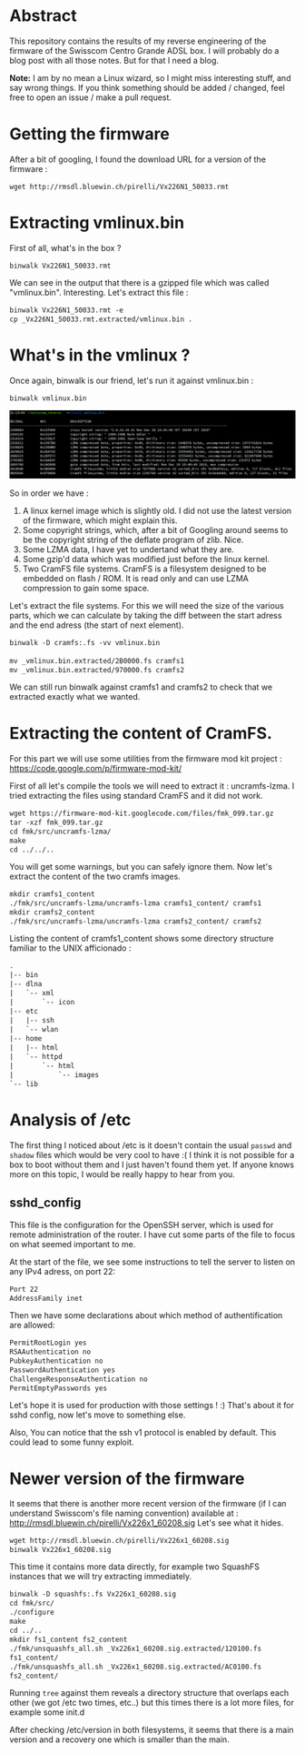 # Abstract
This repository contains the results of my reverse engineering of the firmware
of the Swisscom Centro Grande ADSL box. I will probably do a blog post with all
those notes. But for that I need a blog.

**Note:** I am by no mean a Linux wizard, so I might miss interesting stuff, and
say wrong things. If you think something should be added / changed, feel free to
open an issue / make a pull request.

# Getting the firmware
After a bit of googling, I found the download URL for a version of the firmware :

    wget http://rmsdl.bluewin.ch/pirelli/Vx226N1_50033.rmt
 
# Extracting vmlinux.bin
First of all, what's in the box ?

    binwalk Vx226N1_50033.rmt

We can see in the output that there is a gzipped file which was called
"vmlinux.bin". Interesting. Let's extract this file :

    binwalk Vx226N1_50033.rmt -e
    cp _Vx226N1_50033.rmt.extracted/vmlinux.bin .

# What's in the vmlinux ?
Once again, binwalk is our friend, let's run it against vmlinux.bin :

    binwalk vmlinux.bin

![alt text](https://github.com/antoinealb/swisscom_centro_grande/raw/master/binwalk_vmlinux.png "Binwalk result on vmlinux.bin")

So in order we have :

1. A linux kernel image which is slightly old. I did not use the latest
   version of the firmware, which might explain this.
2. Some copyright strings, which, after a bit of Googling around seems to be
   the copyright string of the deflate program of zlib. Nice. 
3. Some LZMA data, I have yet to undertand what they are.
4. Some gzip'd data which was modified just before the linux kernel.
4. Two CramFS file systems. CramFS is a filesystem designed to be embedded on
   flash / ROM. It is read only and can use LZMA compression to gain some
   space.

Let's extract the file systems. For this we will need the size of the various
parts, which we can calculate by taking the diff between the start adress and
the end adress (the start of next element).

    binwalk -D cramfs:.fs -vv vmlinux.bin

    mv _vmlinux.bin.extracted/2B0000.fs cramfs1
    mv _vmlinux.bin.extracted/970000.fs cramfs2

We can still run binwalk against cramfs1 and cramfs2 to check that we
extracted exactly what we wanted.

# Extracting the content of CramFS.
For this part we will use some utilities from the firmware mod kit project :
https://code.google.com/p/firmware-mod-kit/

First of all let's compile the tools we will need to extract it :
uncramfs-lzma. I tried extracting the files using standard CramFS and it did
not work. 

    wget https://firmware-mod-kit.googlecode.com/files/fmk_099.tar.gz
    tar -xzf fmk_099.tar.gz
    cd fmk/src/uncramfs-lzma/
    make
    cd ../../..

You will get some warnings, but you can safely ignore them. Now let's extract
the content of the two cramfs images.

    mkdir cramfs1_content
    ./fmk/src/uncramfs-lzma/uncramfs-lzma cramfs1_content/ cramfs1
    mkdir cramfs2_content
    ./fmk/src/uncramfs-lzma/uncramfs-lzma cramfs2_content/ cramfs2

Listing the content of cramfs1_content shows some directory structure familiar
to the UNIX afficionado :

```
.
|-- bin
|-- dlna
|   `-- xml
|       `-- icon
|-- etc
|   |-- ssh
|   `-- wlan
|-- home
|   |-- html
|   `-- httpd
|       `-- html
|           `-- images
`-- lib
```
# Analysis of /etc
The first thing I noticed about /etc is it doesn't contain the usual `passwd` and `shadow` files which would be very cool to have :( 
I think it is not possible for a box to boot without them and I just haven't found them yet.
If anyone knows more on this topic, I would be really happy to hear from you.
## sshd_config
This file is the configuration for the OpenSSH server, which is used for remote
administration of the router. I have cut some parts of the file to focus on what
seemed important to me.

At the start of the file, we see some instructions to tell the server to listen
on any IPv4 adress, on port 22:

```
Port 22
AddressFamily inet
```

Then we have some declarations about which method of authentification are allowed:

```
PermitRootLogin yes
RSAAuthentication no
PubkeyAuthentication no
PasswordAuthentication yes
ChallengeResponseAuthentication no
PermitEmptyPasswords yes
```

Let's hope it is used for production with those settings ! :) That's about it
for sshd config, now let's move to something else.

Also, You can notice that the ssh v1 protocol is enabled by default. This could lead to some funny exploit.

# Newer version of the firmware
It seems that there is another more recent version of the firmware (if I can understand Swisscom's file naming convention)
available at : http://rmsdl.bluewin.ch/pirelli/Vx226x1_60208.sig Let's see what it hides.

```
wget http://rmsdl.bluewin.ch/pirelli/Vx226x1_60208.sig
binwalk Vx226x1_60208.sig
```

This time it contains more data directly, for example two SquashFS instances that we will try extracting immediately.

```
binwalk -D squashfs:.fs Vx226x1_60208.sig
cd fmk/src/
./configure
make
cd ../..
mkdir fs1_content fs2_content
./fmk/unsquashfs_all.sh _Vx226x1_60208.sig.extracted/120100.fs fs1_content/
./fmk/unsquashfs_all.sh _Vx226x1_60208.sig.extracted/AC0100.fs fs2_content/
```

Running `tree` against them reveals a directory structure that overlaps each other (we got /etc two times, etc..) but this times there is a lot more files, for example some init.d

After checking /etc/version in both filesystems, it seems that there is a main version and a recovery one which is smaller than the main.





